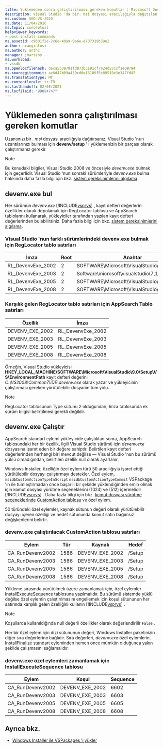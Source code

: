 ```yaml
---
title: Yüklemeden sonra çalıştırılması gereken komutlar | Microsoft Docs
description: Visual Studio 'da bir. msi dosyası aracılığıyla dağıtılan bir uzantı yüklemenizin parçası olarak çalıştırılması gereken komutlar hakkında bilgi edinin.
ms.custom: SEO-VS-2020
ms.date: 11/04/2016
ms.topic: conceptual
helpviewer_keywords:
- post-install commands
ms.assetid: c9601f2e-2c6e-4da9-9a6e-e707319b39e2
author: acangialosi
ms.author: anthc
manager: jmartens
ms.workload:
- vssdk
ms.openlocfilehash: deca5b39701fd073b3191cf7a24d83ccf1e08794
ms.sourcegitcommit: ae6d47b09a439cd0e13180f5e89510e3e347fd47
ms.translationtype: MT
ms.contentlocale: tr-TR
ms.lasthandoff: 02/08/2021
ms.locfileid: "99884747"
---
```

# <a name="commands-that-must-be-run-after-installation"></a>Yüklemeden sonra çalıştırılması gereken komutlar
Uzantınızı bir *. msi* dosyası aracılığıyla dağıtırsanız, Visual Studio 'nun uzantılarınızı bulması için **devenv/setup** ' ı yüklemenizin bir parçası olarak çalıştırmanız gerekir.

> [!NOTE]
> Bu konudaki bilgiler, Visual Studio 2008 ve öncesiyle *devenv.exe* bulmak için geçerlidir. Visual Studio 'nun sonraki sürümleriyle *devenv.exe* bulma hakkında daha fazla bilgi için bkz. [sistem gereksinimlerini algılama](../../extensibility/internals/detecting-system-requirements.md).

## <a name="find-devenvexe"></a>devenv.exe bul
 Her sürümün *devenv.exe* [!INCLUDE[vsprvs](../../code-quality/includes/vsprvs_md.md)] , kayıt defteri değerlerini özellikler olarak depolamak için RegLocator tablosu ve AppSearch tablolarını kullanarak, yükleyiciler tarafından yazılan kayıt defteri değerlerinden bulabilirsiniz. Daha fazla bilgi için bkz. [sistem gereksinimlerini algılama](../../extensibility/internals/detecting-system-requirements.md).

### <a name="reglocator-table-rows-to-locate-devenvexe-from-different-versions-of-visual-studio"></a>Visual Studio 'nun farklı sürümlerindeki devenv.exe bulmak için RegLocator tablo satırları

|İmza|Root|Anahtar|Ad|Tür|
|-----------------|----------|---------|----------|----------|
|RL_DevenvExe_2002|2|SOFTWARE\Microsoft\VisualStudio\7.0\Setup\VS|EnvironmentPath|2|
|RL_DevenvExe_2003|2|Software\microsoft\visualstudio\7,1\setup\vs|EnvironmentPath|2|
|RL_DevenvExe_2005|2|SOFTWARE\Microsoft\VisualStudio\8.0\Setup\VS|EnvironmentPath|2|
|RL_DevenvExe_2008|2|SOFTWARE\Microsoft\VisualStudio\9.0\Setup\VS|EnvironmentPath|2|

### <a name="appsearch-table-rows-for-corresponding-reglocator-table-rows"></a>Karşılık gelen RegLocator tablo satırları için AppSearch Tablo satırları

|Özellik|İmza|
|--------------|-----------------|
|DEVENV_EXE_2002|RL_DevenvExe_2002|
|DEVENV_EXE_2003|RL_DevenvExe_2003|
|DEVENV_EXE_2005|RL_DevenvExe_2005|
|DEVENV_EXE_2008|RL_DevenvExe_2008|

 Örneğin, Visual Studio yükleyicisi **HKEY_LOCAL_MACHINE\SOFTWARE\Microsoft\VisualStudio\9.0\Setup\VS\EnvironmentPath** kayıt defteri değerini *C:\VS2008\Common7\IDE\devenv.exe* olarak yazar ve yükleyicinin çalıştırması gereken yürütülebilir dosyanın tüm yolu.

> [!NOTE]
> RegLocator tablosunun Type sütunu 2 olduğundan, Imza tablosunda ek sürüm bilgisi belirtilmesi gerekli değildir.

## <a name="run-devenvexe"></a>devenv.exe Çalıştır
 AppSearch standart eylemi yükleyicide çalıştıktan sonra, AppSearch tablosundaki her bir özellik, ilgili Visual Studio sürümü için *devenv.exe* dosyasına işaret eden bir değere sahiptir. Belirtilen kayıt defteri değerlerinden herhangi biri mevcut değilse — Visual Studio 'nun bu sürümü yüklü olmadığından, belirtilen özellik null olarak ayarlanır.

 Windows Installer, özelliğin özel eylem türü 50 aracılığıyla işaret ettiği yürütülebilir dosyayı çalıştırmayı destekler. Özel eylem, `msidbCustomActionTypeInScript` `msidbCustomActionTypeCommit` VSPackage 'ın ile tümleştirmadan önce başarılı bir şekilde yüklendiğinden emin olmak için komut dosyası yürütme seçeneklerini (1024) ve (512) içermelidir [!INCLUDE[vsprvs](../../code-quality/includes/vsprvs_md.md)] . Daha fazla bilgi için bkz. [komut dosyası yürütme seçeneklerinde](/windows/desktop/msi/custom-action-in-script-execution-options) [CustomAction tablosu](/windows/desktop/msi/customaction-table) ve özel eylem.

 50 türündeki özel eylemler, kaynak sütunun değeri olarak yürütülebilir dosyayı içeren özelliği ve hedef sütununda komut satırı bağımsız değişkenlerini belirtir.

### <a name="customaction-table-rows-to-run-devenvexe"></a>devenv.exe çalıştırılacak CustomAction tablosu satırları

|Eylem|Tür|Kaynak|Hedef|
|------------|----------|------------|------------|
|CA_RunDevenv2002|1586|DEVENV_EXE_2002|/Setup|
|CA_RunDevenv2003|1586|DEVENV_EXE_2003|/Setup|
|CA_RunDevenv2005|1586|DEVENV_EXE_2005|/Setup|
|CA_RunDevenv2008|1586|DEVENV_EXE_2008|/Setup|

 Yükleme sırasında yürütülmek üzere zamanlamak için, özel eylemler InstallExecuteSequence tablosuna yazılmalıdır. Bu sürümü sistemde yüklü değilse özel eylemin çalıştırılmasını engellemek için koşul sütununun her satırında karşılık gelen özelliğini kullanın [!INCLUDE[vsprvs](../../code-quality/includes/vsprvs_md.md)] .

> [!NOTE]
> Koşullarda kullanıldığında null değerli özellikler olarak değerlendirilir `False` .

 Her bir özel eylem için dizi sütununun değeri, Windows Installer paketinizin diğer sıra değerlerine bağlıdır. Sıra değerleri, *devenv.exe* özel eylemlerin, InstallFinalize standart eyleminden hemen önce mümkün olduğunca yakın şekilde çalışmasını sağlamalıdır.

### <a name="installexecutesequence-table-to-schedule-the-devenvexe-custom-actions"></a>devenv.exe özel eylemleri zamanlamak için InstallExecuteSequence tablosu

|Eylem|Koşul|Sequence|
|------------|---------------|--------------|
|CA_RunDevenv2002|DEVENV_EXE_2002|6602|
|CA_RunDevenv2003|DEVENV_EXE_2003|6603|
|CA_RunDevenv2005|DEVENV_EXE_2005|6605|
|CA_RunDevenv2008|DEVENV_EXE_2008|6608|

## <a name="see-also"></a>Ayrıca bkz.
- [Windows Installer ile VSPackages 'i yükler](../../extensibility/internals/installing-vspackages-with-windows-installer.md)
